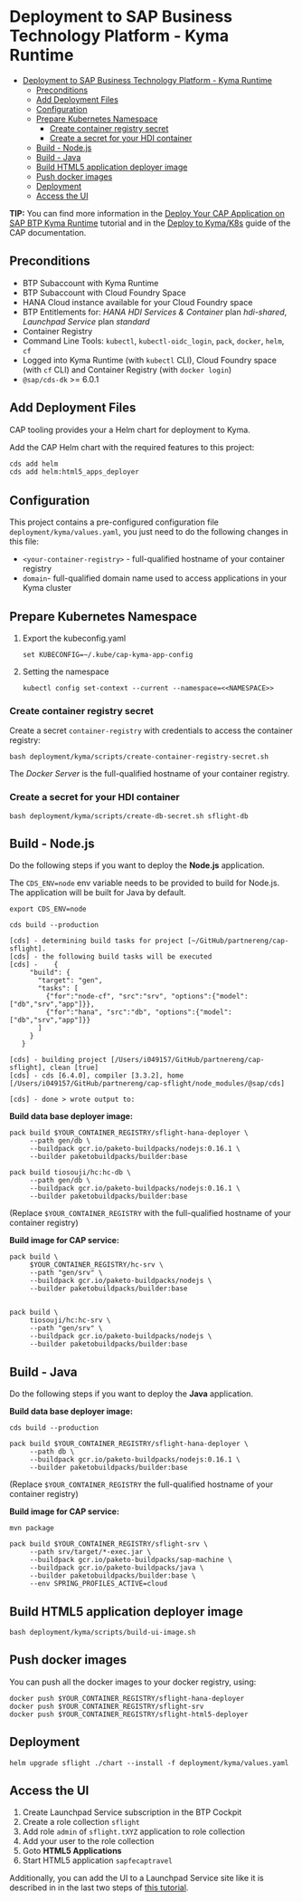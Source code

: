 # Deployment to SAP Business Technology Platform - Kyma Runtime

- [Deployment to SAP Business Technology Platform - Kyma Runtime](#deployment-to-sap-business-technology-platform---kyma-runtime)
  - [Preconditions](#preconditions)
  - [Add Deployment Files](#add-deployment-files)
  - [Configuration](#configuration)
  - [Prepare Kubernetes Namespace](#prepare-kubernetes-namespace)
    - [Create container registry secret](#create-container-registry-secret)
    - [Create a secret for your HDI container](#create-a-secret-for-your-hdi-container)
  - [Build - Node.js](#build---nodejs)
  - [Build - Java](#build---java)
  - [Build HTML5 application deployer image](#build-html5-application-deployer-image)
  - [Push docker images](#push-docker-images)
  - [Deployment](#deployment)
  - [Access the UI](#access-the-ui)

**TIP:** You can find more information in the [Deploy Your CAP Application on SAP BTP Kyma Runtime](https://developers.sap.com/mission.btp-deploy-cap-kyma.html) tutorial and in the [Deploy to Kyma/K8s](https://cap.cloud.sap/docs/guides/deployment/deploy-to-kyma) guide of the CAP documentation.

## Preconditions

- BTP Subaccount with Kyma Runtime
- BTP Subaccount with Cloud Foundry Space
- HANA Cloud instance available for your Cloud Foundry space
- BTP Entitlements for: *HANA HDI Services & Container* plan *hdi-shared*, *Launchpad Service* plan *standard*
- Container Registry
- Command Line Tools: `kubectl`, `kubectl-oidc_login`, `pack`, `docker`, `helm`, `cf`
- Logged into Kyma Runtime (with `kubectl` CLI), Cloud Foundry space (with `cf` CLI) and Container Registry (with `docker login`)
- `@sap/cds-dk` >= 6.0.1

## Add Deployment Files

CAP tooling provides your a Helm chart for deployment to Kyma.

Add the CAP Helm chart with the required features to this project:

```bash
cds add helm
cds add helm:html5_apps_deployer
```

## Configuration

This project contains a pre-configured configuration file `deployment/kyma/values.yaml`, you just need to do the following changes in this file:

- `<your-container-registry>` - full-qualified hostname of your container registry
- `domain`- full-qualified domain name used to access applications in your Kyma cluster

## Prepare Kubernetes Namespace

1. Export the kubeconfig.yaml

    ```
    set KUBECONFIG=~/.kube/cap-kyma-app-config
    ```

2. Setting the namespace

    ```
    kubectl config set-context --current --namespace=<<NAMESPACE>>
    ```

### Create container registry secret

Create a secret `container-registry` with credentials to access the container registry:

```
bash deployment/kyma/scripts/create-container-registry-secret.sh
```

The *Docker Server* is the full-qualified hostname of your container registry.

### Create a secret for your HDI container

```
bash deployment/kyma/scripts/create-db-secret.sh sflight-db
```

## Build - Node.js

Do the following steps if you want to deploy the **Node.js** application.

The `CDS_ENV=node` env variable needs to be provided to build for Node.js. The application will be built for Java by default.

```
export CDS_ENV=node 

cds build --production

[cds] - determining build tasks for project [~/GitHub/partnereng/cap-sflight].
[cds] - the following build tasks will be executed
[cds] -    {
     "build": {
       "target": "gen",
       "tasks": [
         {"for":"node-cf", "src":"srv", "options":{"model":["db","srv","app"]}},
         {"for":"hana", "src":"db", "options":{"model":["db","srv","app"]}}
       ]
     }
   }

[cds] - building project [/Users/i049157/GitHub/partnereng/cap-sflight], clean [true]
[cds] - cds [6.4.0], compiler [3.3.2], home [/Users/i049157/GitHub/partnereng/cap-sflight/node_modules/@sap/cds]

[cds] - done > wrote output to:

```
**Build data base deployer image:**

```
pack build $YOUR_CONTAINER_REGISTRY/sflight-hana-deployer \
     --path gen/db \
     --buildpack gcr.io/paketo-buildpacks/nodejs:0.16.1 \
     --builder paketobuildpacks/builder:base

pack build tiosouji/hc:hc-db \
     --path gen/db \
     --buildpack gcr.io/paketo-buildpacks/nodejs:0.16.1 \
     --builder paketobuildpacks/builder:base     
```
(Replace `$YOUR_CONTAINER_REGISTRY` with the full-qualified hostname of your container registry)

**Build image for CAP service:**

```
pack build \
     $YOUR_CONTAINER_REGISTRY/hc-srv \
     --path "gen/srv" \
     --buildpack gcr.io/paketo-buildpacks/nodejs \
     --builder paketobuildpacks/builder:base


pack build \
     tiosouji/hc:hc-srv \
     --path "gen/srv" \
     --buildpack gcr.io/paketo-buildpacks/nodejs \
     --builder paketobuildpacks/builder:base
```

## Build - Java

Do the following steps if you want to deploy the **Java** application.

**Build data base deployer image:**

```
cds build --production
```

```
pack build $YOUR_CONTAINER_REGISTRY/sflight-hana-deployer \
     --path db \
     --buildpack gcr.io/paketo-buildpacks/nodejs:0.16.1 \
     --builder paketobuildpacks/builder:base
```

(Replace `$YOUR_CONTAINER_REGISTRY` the full-qualified hostname of your container registry)

**Build image for CAP service:**

```
mvn package
```

```
pack build $YOUR_CONTAINER_REGISTRY/sflight-srv \
     --path srv/target/*-exec.jar \
     --buildpack gcr.io/paketo-buildpacks/sap-machine \
     --buildpack gcr.io/paketo-buildpacks/java \
     --builder paketobuildpacks/builder:base \
     --env SPRING_PROFILES_ACTIVE=cloud
```

## Build HTML5 application deployer image

```
bash deployment/kyma/scripts/build-ui-image.sh
```

## Push docker images

You can push all the docker images to your docker registry, using:

```
docker push $YOUR_CONTAINER_REGISTRY/sflight-hana-deployer
docker push $YOUR_CONTAINER_REGISTRY/sflight-srv
docker push $YOUR_CONTAINER_REGISTRY/sflight-html5-deployer
```

## Deployment

```
helm upgrade sflight ./chart --install -f deployment/kyma/values.yaml
```

## Access the UI

1. Create Launchpad Service subscription in the BTP Cockpit
2. Create a role collection `sflight`
3. Add role `admin` of `sflight.tXYZ` application to role collection
4. Add your user to the role collection
5. Goto **HTML5 Applications**
6. Start HTML5 application `sapfecaptravel`

Additionally, you can add the UI to a Launchpad Service site like it is described in in the last two steps of [this tutorial](https://developers.sap.com/tutorials/btp-app-kyma-launchpad-service.html#9aab2dd0-18ea-4ccd-bc44-24e87c845740).
